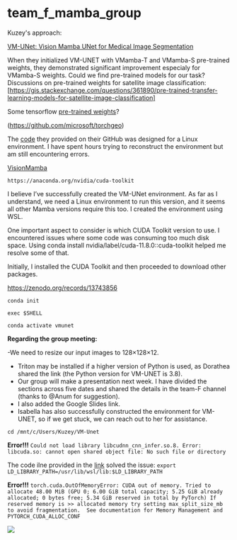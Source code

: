 # team_f_mamba_group

Kuzey's approach:

[VM-UNet: Vision Mamba UNet for Medical Image Segmentation](https://arxiv.org/pdf/2402.02491)

When they initialized VM-UNET with VMamba-T and VMamba-S pre-trained weights, they demonstrated significant improvement especialy for VMamba-S weights. Could we find pre-trained models for our task?
Discussions on pre-trained weights for satellite image classification: [https://gis.stackexchange.com/questions/361890/pre-trained-transfer-learning-models-for-satellite-image-classification]

Some tensorflow [pre-trained weights](https://bigearth.net/)?


(https://github.com/microsoft/torchgeo)

The [code](https://github.com/JCruan519/VM-UNet) they provided on their GitHub was designed for a Linux environment. I have spent hours trying to reconstruct the environment but am still encountering errors.

[VisionMamba](https://github.com/kyegomez/VisionMamba)

```https://anaconda.org/nvidia/cuda-toolkit```



I believe I’ve successfully created the VM-UNet environment. As far as I understand, we need a Linux environment to run this version, and it seems all other Mamba versions require this too. I created the environment using WSL.

One important aspect to consider is which CUDA Toolkit version to use. I encountered issues where some code was consuming too much disk space. Using conda install nvidia/label/cuda-11.8.0::cuda-toolkit helped me resolve some of that.

Initially, I installed the CUDA Toolkit and then proceeded to download other packages. 

https://zenodo.org/records/13743856




```conda init```

```exec $SHELL```

```conda activate vmunet```

__Regarding the group meeting:__

 -We need to resize our input images to 128×128×12.
- Triton may be installed if a higher version of Python is used, as Dorathea shared the link (the Python version for VM-UNET is 3.8).
- Our group will make a presentation next week. I have divided the sections across five dates and shared the details in the team-F channel (thanks to @Anum for suggestion).
- I also added the Google Slides link.
- Isabella has also successfully constructed the environment for VM-UNET, so if we get stuck, we can reach out to her for assistance.

```cd /mnt/c/Users/Kuzey/VM-Unet```

__Error!!!__ ```Could not load library libcudnn_cnn_infer.so.8. Error: libcuda.so: cannot open shared object file: No such file or directory```

The code ilne provided in the [link](https://discuss.pytorch.org/t/libcudnn-cnn-infer-so-8-library-can-not-found/164661) solved the issue: ```export LD_LIBRARY_PATH=/usr/lib/wsl/lib:$LD_LIBRARY_PATH```

__Error!!!__ ```torch.cuda.OutOfMemoryError: CUDA out of memory. Tried to allocate 48.00 MiB (GPU 0; 6.00 GiB total capacity; 5.25 GiB already allocated; 0 bytes free; 5.34 GiB reserved in total by PyTorch) If reserved memory is >> allocated memory try setting max_split_size_mb to avoid fragmentation.  See documentation for Memory Management and PYTORCH_CUDA_ALLOC_CONF```

![](https://github.com/f-kuzey-edes-huyal/team_f_mamba_group/blob/main/figures/visual_mamba_unet_first_run.png)
